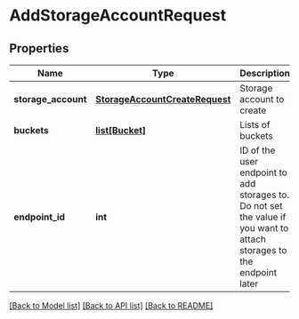 # AddStorageAccountRequest

## Properties
Name | Type | Description | Notes
------------ | ------------- | ------------- | -------------
**storage_account** | [**StorageAccountCreateRequest**](StorageAccountCreateRequest.md) | Storage account to create | [optional] 
**buckets** | [**list[Bucket]**](Bucket.md) | Lists of buckets | [optional] 
**endpoint_id** | **int** | ID of the user endpoint to add storages to. Do not set the value if you want to attach storages to the endpoint later | [optional] 

[[Back to Model list]](../README.md#documentation-for-models) [[Back to API list]](../README.md#documentation-for-api-endpoints) [[Back to README]](../README.md)


